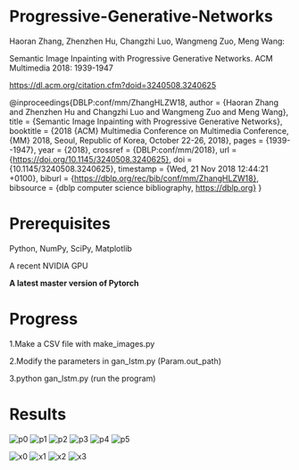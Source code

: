 # Progressive-Generative-Networks
Haoran Zhang, Zhenzhen Hu, Changzhi Luo, Wangmeng Zuo, Meng Wang:

Semantic Image Inpainting with Progressive Generative Networks. ACM Multimedia 2018: 1939-1947

https://dl.acm.org/citation.cfm?doid=3240508.3240625

@inproceedings{DBLP:conf/mm/ZhangHLZW18,
  author    = {Haoran Zhang and
               Zhenzhen Hu and
               Changzhi Luo and
               Wangmeng Zuo and
               Meng Wang},
  title     = {Semantic Image Inpainting with Progressive Generative Networks},
  booktitle = {2018 {ACM} Multimedia Conference on Multimedia Conference, {MM} 2018,
               Seoul, Republic of Korea, October 22-26, 2018},
  pages     = {1939--1947},
  year      = {2018},
  crossref  = {DBLP:conf/mm/2018},
  url       = {https://doi.org/10.1145/3240508.3240625},
  doi       = {10.1145/3240508.3240625},
  timestamp = {Wed, 21 Nov 2018 12:44:21 +0100},
  biburl    = {https://dblp.org/rec/bib/conf/mm/ZhangHLZW18},
  bibsource = {dblp computer science bibliography, https://dblp.org}
}

# Prerequisites

Python, NumPy, SciPy, Matplotlib

A recent NVIDIA GPU

**A latest master version of Pytorch**


# Progress
1.Make a CSV file with make_images.py

2.Modify the parameters in gan_lstm.py (Param.out_path)

3.python gan_lstm.py (run the program)

# Results
![p0](imgs/pgn/test_image_0.jpg)
![p1](imgs/pgn/test_image_1.jpg)
![p2](imgs/pgn/test_image_2.jpg)
![p3](imgs/pgn/test_image_3.jpg)
![p4](imgs/pgn/test_image_4.jpg)
![p5](imgs/pgn/test_image_5.jpg)

![x0](imgs/pgn/imagenet_test_image_0.jpg)
![x1](imgs/pgn/imagenet_test_image_1.jpg)
![x2](imgs/pgn/imagenet_test_image_2.jpg)
![x3](imgs/pgn/imagenet_test_image_3.jpg)


